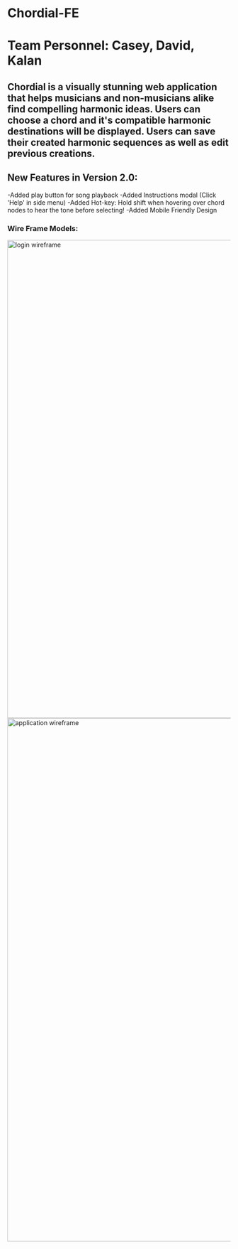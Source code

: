 # Chordial-FE

# Team Personnel: Casey, David, Kalan

## Chordial is a visually stunning web application that helps musicians and non-musicians alike find compelling harmonic ideas.  Users can choose a chord and it's compatible harmonic destinations will be displayed.  Users can save their created harmonic sequences as well as edit previous creations.

## New Features in Version 2.0:
-Added play button for song playback
-Added Instructions modal (Click 'Help' in side menu)
-Added Hot-key: Hold shift when hovering over chord nodes to hear the tone before selecting!
-Added Mobile Friendly Design

### Wire Frame Models:
<img width="1076" alt="login wireframe" src="https://user-images.githubusercontent.com/33067232/130701787-909c67a7-ed89-4335-9c57-8804b5ca1bbb.png">
<img width="1178" alt="application wireframe" src="https://user-images.githubusercontent.com/33067232/130701792-1c9efb27-20ed-49b1-9a77-f41c5e050c32.png">
